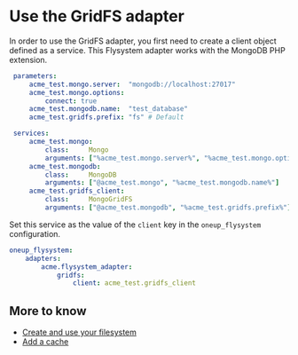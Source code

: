 # Use the GridFS adapter

In order to use the GridFS adapter, you first need to create
a client object defined as a service. This Flysystem adapter
works with the MongoDB PHP extension.

```yml
 parameters:
     acme_test.mongo.server:  "mongodb://localhost:27017"
     acme_test.mongo.options:
         connect: true
     acme_test.mongodb.name:  "test_database"
     acme_test.gridfs.prefix: "fs" # Default

 services:
     acme_test.mongo:
         class:     Mongo
         arguments: ["%acme_test.mongo.server%", "%acme_test.mongo.options%"]
     acme_test.mongodb:
         class:     MongoDB
         arguments: ["@acme_test.mongo", "%acme_test.mongodb.name%"]
     acme_test.gridfs_client:
         class:     MongoGridFS
         arguments: ["@acme_test.mongodb", "%acme_test.gridfs.prefix%"]
```

Set this service as the value of the `client` key in the `oneup_flysystem` configuration.

```yml
oneup_flysystem:
    adapters:
        acme.flysystem_adapter:
            gridfs:
                client: acme_test.gridfs_client
```

## More to know
* [Create and use your filesystem](filesystem_create.md)
* [Add a cache](filesystem_cache.md)
